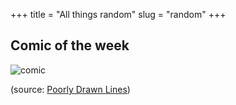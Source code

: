 +++ 
title = "All things random"
slug = "random"
+++

## Comic of the week

![comic](/images/start-trying_web.png?raw=true)

(source: [Poorly Drawn Lines](https://poorlydrawnlines.com/comic/start-trying/))


